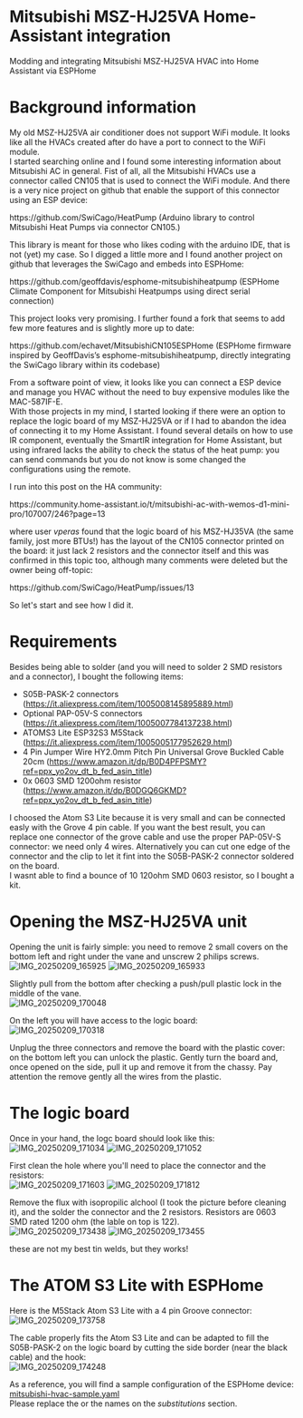# Mitsubishi MSZ-HJ25VA Home-Assistant integration
Modding and integrating Mitsubishi MSZ-HJ25VA HVAC into Home Assistant via ESPHome

# Background information
My old MSZ-HJ25VA air conditioner does not support WiFi module. It looks like all the HVACs created after do have a port to connect to the WiFi module.<BR>
I started searching online and I found some interesting information about Mitsubishi AC in general.
Fist of all, all the Mitsubishi HVACs use a connector called CN105 that is used to connect the WiFi module. And there is a very nice project on github that enable the support of this connector using an ESP device:
<p>https://github.com/SwiCago/HeatPump (Arduino library to control Mitsubishi Heat Pumps via connector CN105.)</p>
<p>This library is meant for those who likes coding with the arduino IDE, that is not (yet) my case. So I digged a little more and I found another project on github that leverages the SwiCago and embeds into ESPHome:</p>
<p>https://github.com/geoffdavis/esphome-mitsubishiheatpump (ESPHome Climate Component for Mitsubishi Heatpumps using direct serial connection)</p>
<p>This project looks very promising. I further found a fork that seems to add few more features and is slightly more up to date:</p>
<p>https://github.com/echavet/MitsubishiCN105ESPHome (ESPHome firmware inspired by GeoffDavis’s esphome-mitsubishiheatpump, directly integrating the SwiCago library within its codebase)</p>
<p>From a software point of view, it looks like you can connect a ESP device and manage you HVAC without the need to buy expensive modules like the MAC-587IF-E.<br>
With those projects in my mind, I started looking if there were an option to replace the logic board of my MSZ-HJ25VA or if I had to abandon the idea of connecting it to my Home Assistant. I found several details on how to use IR component, eventually the SmartIR integration for Home Assistant, but using infrared lacks the ability to check the status of the heat pump: you can send commands but you do not know is some changed the configurations using the remote.</p>
<p>I run into this post on the HA community:</p>
<p>https://community.home-assistant.io/t/mitsubishi-ac-with-wemos-d1-mini-pro/107007/246?page=13</p>
<p>where user <i>vperas</i> found that the logic board of his MSZ-HJ35VA (the same family, jost more BTUs!) has the layout of the CN105 connector printed on the board: it just lack 2 resistors and the connector itself and this was confirmed in this topic too, although many comments were deleted but the owner being off-topic:</p>
<p>https://github.com/SwiCago/HeatPump/issues/13</p>
<p>So let's start and see how I did it.</p>

# Requirements
Besides being able to solder (and you will need to solder 2 SMD resistors and a connector), I bought the following items:
- S05B-PASK-2 connectors (https://it.aliexpress.com/item/1005008145895889.html)
- Optional PAP-05V-S connectors (https://it.aliexpress.com/item/1005007784137238.html)
- ATOMS3 Lite ESP32S3 M5Stack (https://it.aliexpress.com/item/1005005177952629.html)
- 4 Pin Jumper Wire HY2.0mm Pitch Pin Universal Grove Buckled Cable 20cm (https://www.amazon.it/dp/B0D4PFPSMY?ref=ppx_yo2ov_dt_b_fed_asin_title)
- 0x 0603 SMD 1200ohm resistor (https://www.amazon.it/dp/B0DGQ6GKMD?ref=ppx_yo2ov_dt_b_fed_asin_title)

<p>I choosed the Atom S3 Lite because it is very small and can be connected easly with the Grove 4 pin cable. If you want the best result, you can replace one connector of the grove cable and use the proper PAP-05V-S connector: we need only 4 wires. Alternatively you can cut one edge of the connector and the clip to let it fint into the S05B-PASK-2 connector soldered on the board.<br>
I wasnt able to find a bounce of 10 120ohm SMD 0603 resistor, so I bought a kit.</p>

# Opening the MSZ-HJ25VA unit
Opening the unit is fairly simple: you need to remove 2 small covers on the bottom left and right under the vane and unscrew 2 philips screws.<br>
 ![IMG_20250209_165925](https://github.com/user-attachments/assets/7458a613-9210-45fd-a72b-26e8fde128eb)
 ![IMG_20250209_165933](https://github.com/user-attachments/assets/131faec3-24f3-4d79-abce-e5b3613fabc1)

 Slightly pull from the bottom after checking a push/pull plastic lock in the middle of the vane.<br>
 ![IMG_20250209_170048](https://github.com/user-attachments/assets/4edb1b67-ed52-4e61-a8e8-47cc91f4f9df)

On the left you will have access to the logic board:<br>
![IMG_20250209_170318](https://github.com/user-attachments/assets/94275b12-6e80-4315-827e-07e6bd1de4b8)

Unplug the three connectors and remove the board with the plastic cover: on the bottom left you can unlock the plastic. Gently turn the board and, once opened on the side, pull it up and remove it from the chassy. Pay attention the remove gently all the wires from the plastic.

# The logic board
Once in your hand, the logc board should look like this:<br>
![IMG_20250209_171034](https://github.com/user-attachments/assets/acda0ef4-6f64-429a-9626-242f961b7dd8)
![IMG_20250209_171052](https://github.com/user-attachments/assets/b663f6fd-93d8-4fb3-bade-142b75e21e14)

First clean the hole where you'll need to place the connector and the resistors:<br>
![IMG_20250209_171603](https://github.com/user-attachments/assets/d0e0b3cc-f719-41e4-8046-34d8eae2daf6)
![IMG_20250209_171812](https://github.com/user-attachments/assets/8f1672e3-6476-4efb-9a9f-018c4e936e10)

Remove the flux with isopropilic alchool (I took the picture before cleaning it), and the solder the connector and the 2 resistors. Resistors are 0603 SMD rated 1200 ohm (the lable on top is 122).<br>
![IMG_20250209_173438](https://github.com/user-attachments/assets/274a48a7-52f9-4889-9ba8-d15307db80b1)
![IMG_20250209_173455](https://github.com/user-attachments/assets/e45d8c9d-b9ae-4f5f-b67d-cc18b85b65a3)

these are not my best tin welds, but they works!

# The ATOM S3 Lite with ESPHome
Here is the M5Stack Atom S3 Lite with a 4 pin Groove connector:<br>
![IMG_20250209_173758](https://github.com/user-attachments/assets/42ae5aa2-9ee2-4901-b587-da40df8a0344)

The cable properly fits the Atom S3 Lite and can be adapted to fill the S05B-PASK-2 on the logic board by cutting the side border (near the black cable) and the hook:<br>
![IMG_20250209_174248](https://github.com/user-attachments/assets/3ab83282-8e8d-403a-a50b-a13560b6ab16)

As a reference, you will find a sample configuration of the ESPHome device:<br>
[mitsubishi-hvac-sample.yaml ](mitsubishi-hvac-sample.yaml)<br>
Please replace the <macaddress> or the names on the _substitutions_ section.


